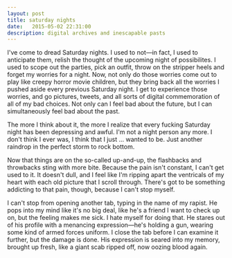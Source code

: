 ```yaml
---
layout: post
title: saturday nights
date:   2015-05-02 22:31:00
description: digital archives and inescapable pasts
---
```


I've come to dread Saturday nights. I used to not—in fact, I used to anticipate them, relish the thought of the upcoming night of possibilites. I used to scope out the parties, pick an outfit, throw on the stripper heels and forget my worries for a night. Now, not only do those worries come out to play like creepy horror movie children, but they bring back all the worries I pushed aside every previous Saturday night. I get to experience those worries, and go pictures, tweets, and all sorts of digital commemoration of all of my bad choices. Not only can I feel bad about the future, but I can simultaneously feel bad about the past. 

The more I think about it, the more I realize that every fucking Saturday night has been depressing and awful. I'm not a night person any more. I don't think I ever was, I think that I just ... wanted to be. Just another raindrop in the perfect storm to rock bottom. 

Now that things are on the so-called up-and-up, the flashbacks and throwbacks sting with more bite. Because the pain isn't constant, I can't get used to it. It doesn't dull, and I feel like I'm ripping apart the ventricals of my heart with each old picture that I scroll through. There's got to be something addicting to that pain, though, because I can't stop myself. 

I can't stop from opening another tab, typing in the name of my rapist. He pops into my mind like it's no big deal, like he's a friend I want to check up on, but the feeling makes me sick. I hate myself for doing that. He stares out of his profile with a menancing expression—he's holding a gun, wearing some kind of armed forces uniform. I close the tab before I can examine it further, but the damage is done. His expression is seared into my memory, brought up fresh, like a giant scab ripped off, now oozing blood again. 